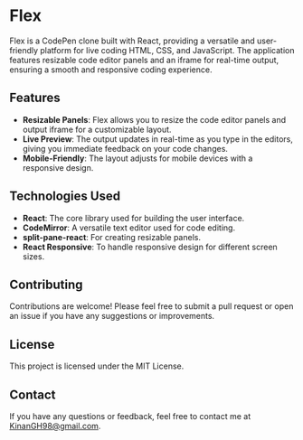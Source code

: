 # Flex

Flex is a CodePen clone built with React, providing a versatile and user-friendly platform for live coding HTML, CSS, and JavaScript. The application features resizable code editor panels and an iframe for real-time output, ensuring a smooth and responsive coding experience.

## Features

- **Resizable Panels**: Flex allows you to resize the code editor panels and output iframe for a customizable layout.
- **Live Preview**: The output updates in real-time as you type in the editors, giving you immediate feedback on your code changes.
- **Mobile-Friendly**: The layout adjusts for mobile devices with a responsive design.

## Technologies Used

- **React**: The core library used for building the user interface.
- **CodeMirror**: A versatile text editor used for code editing.
- **split-pane-react**: For creating resizable panels.
- **React Responsive**: To handle responsive design for different screen sizes.

## Contributing
Contributions are welcome! Please feel free to submit a pull request or open an issue if you have any suggestions or improvements.

## License
This project is licensed under the MIT License.

## Contact
If you have any questions or feedback, feel free to contact me at KinanGH98@gmail.com.
